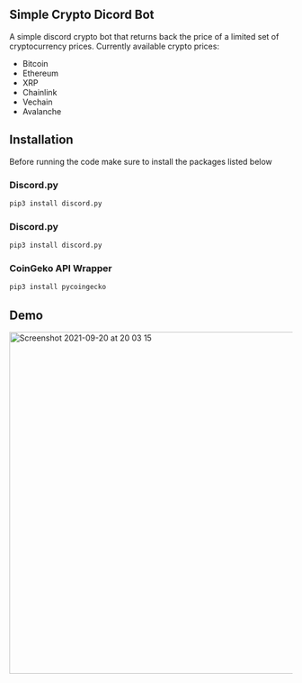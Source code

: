 ## Simple Crypto Dicord Bot
A simple discord crypto bot that returns back the price of a limited set of cryptocurrency prices.
Currently available crypto prices:
- Bitcoin
- Ethereum
- XRP
- Chainlink
- Vechain
- Avalanche

## Installation
Before running the code make sure to install the packages listed below

### Discord.py

```python 
pip3 install discord.py
```

### Discord.py

```python 
pip3 install discord.py
```
### CoinGeko API Wrapper

```python
pip3 install pycoingecko
```
## Demo
<img width="607" alt="Screenshot 2021-09-20 at 20 03 15" src="https://user-images.githubusercontent.com/64978825/134059646-fae7cefb-094c-41c8-8ca8-0a4f315f520d.png">

